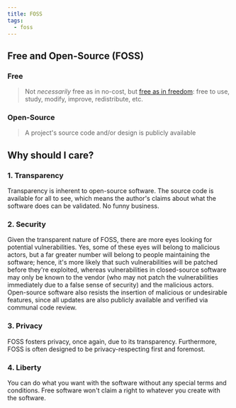 ```yaml
---
title: FOSS
tags:
  - foss
---
```

## Free and Open-Source (FOSS)
### Free

> Not *necessarily* free as in no-cost, but [free as in freedom](https://www.gnu.org/philosophy/free-sw.html): free to use, study, modify, improve, redistribute, etc.
### Open-Source

> A project's source code and/or design is publicly available
## Why should I care? 
### 1. Transparency
Transparency is inherent to open-source software. The source code is available for all to see, which means the author's claims about what the software does can be validated. No funny business.
### 2. Security
Given the transparent nature of FOSS, there are more eyes looking for potential vulnerabilities. Yes, some of these eyes will belong to malicious actors, but a far greater number will belong to people maintaining the software; hence, it's more likely that such vulnerabilities will be patched before they're exploited, whereas vulnerabilities in closed-source software may only be known to the vendor (who may not patch the vulnerabilities immediately due to a false sense of security) and the malicious actors.
Open-source software also resists the insertion of malicious or undesirable features, since all updates are also publicly available and verified via communal code review.
### 3. Privacy
FOSS fosters privacy, once again, due to its transparency. Furthermore, FOSS is often designed to be privacy-respecting first and foremost. 
### 4. Liberty
You can do what you want with the software without any special terms and conditions. Free software won't claim a right to whatever you create with the software.
